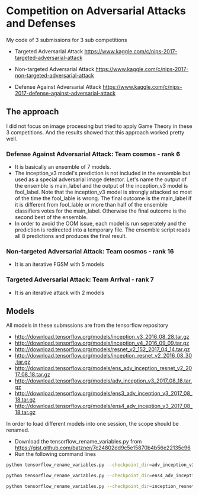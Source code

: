 # Competition on Adversarial Attacks and Defenses
My code of 3 submissions for 3 sub competitions

- Targeted Adversarial Attack https://www.kaggle.com/c/nips-2017-targeted-adversarial-attack
    
- Non-targeted Adversarial Attack https://www.kaggle.com/c/nips-2017-non-targeted-adversarial-attack
    
- Defense Against Adversarial Attack https://www.kaggle.com/c/nips-2017-defense-against-adversarial-attack

## The approach
I did not focus on image processing but tried to apply Game Theory in these 3 competitions. And the results showed that this approach worked pretty well.

### Defense Against Adversarial Attack: Team cosmos - rank 6
- It is basically an ensemble of 7 models. 
- The inception_v3 model's prediction is not included in the ensemble but used as a special adversarial image detector. Let's name the output of the ensemble is main_label and the output of the inception_v3 model is fool_label. Note that the inception_v3 model is strongly attacked so most of the time the fool_lable is wrong. The final outcome is the main_label if it is different from fool_lable or more than half of the ensemble classifiers votes for the main_label. Otherwise the final outcome is the second best of the ensemble.
- In order to avoid the OOM issue, each model is run seperately and the prediction is redirected into a temporary file. The ensemble script reads all 8 predictions and produces the final result.

### Non-targeted Adversarial Attack: Team cosmos - rank 16
- It is an iterative FGSM with 5 models

### Targeted Adversarial Attack: Team Arrival - rank 7
- It is an iterative attack with 2 models

## Models
All models in these submssions are from the tensorflow repository

- http://download.tensorflow.org/models/inception_v3_2016_08_28.tar.gz
- http://download.tensorflow.org/models/inception_v4_2016_09_09.tar.gz
- http://download.tensorflow.org/models/resnet_v2_152_2017_04_14.tar.gz
- http://download.tensorflow.org/models/inception_resnet_v2_2016_08_30.tar.gz
- http://download.tensorflow.org/models/ens_adv_inception_resnet_v2_2017_08_18.tar.gz
- http://download.tensorflow.org/models/adv_inception_v3_2017_08_18.tar.gz
- http://download.tensorflow.org/models/ens3_adv_inception_v3_2017_08_18.tar.gz
- http://download.tensorflow.org/models/ens4_adv_inception_v3_2017_08_18.tar.gz


In order to load different models into one session, the scope should be renamed.
- Download the tensorflow_rename_variables.py from https://gist.github.com/batzner/7c24802dd9c5e15870b4b56e22135c96
- Run the following command lines
 
```bash
python tensorflow_rename_variables.py --checkpoint_dir=adv_inception_v3.ckpt --output_dir=nips_adv_inception_v3.ckpt --replace_from=InceptionV3 --replace_to=NipsInceptionV3

python tensorflow_rename_variables.py --checkpoint_dir=ens4_adv_inception_v3.ckpt --output_dir=nips04_ens4_adv_inception_v3.ckpt --replace_from=InceptionV3 --replace_to=Nips04InceptionV3

python tensorflow_rename_variables.py --checkpoint_dir=inception_resnet_v2_2016_08_30.ckpt --output_dir=nips_inception_resnet_v2_2016_08_30.ckpt --replace_from=InceptionResnetV2 --replace_to=NipsInceptionResnetV2
```

